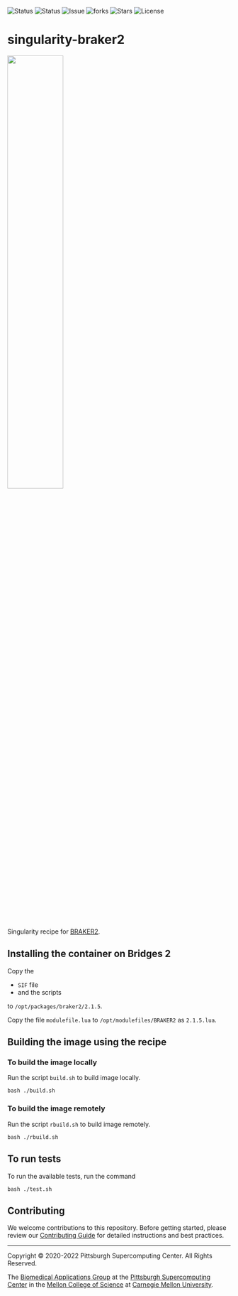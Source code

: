 ![Status](https://github.com/pscedu/singularity-braker2/actions/workflows/main.yml/badge.svg)
![Status](https://github.com/pscedu/singularity-braker2/actions/workflows/pretty.yml/badge.svg)
![Issue](https://img.shields.io/github/issues/pscedu/singularity-braker2)
![forks](https://img.shields.io/github/forks/pscedu/singularity-braker2)
![Stars](https://img.shields.io/github/stars/pscedu/singularity-braker2)
![License](https://img.shields.io/github/license/pscedu/singularity-braker2)

# singularity-braker2
<img src="https://www.biorxiv.org/content/biorxiv/early/2020/08/11/2020.08.10.245134/F1.large.jpg" width="50%" />

Singularity recipe for [BRAKER2](https://github.com/Gaius-Augustus/BRAKER).

## Installing the container on Bridges 2
Copy the

* `SIF` file
* and the scripts

to `/opt/packages/braker2/2.1.5`.

Copy the file `modulefile.lua` to `/opt/modulefiles/BRAKER2` as `2.1.5.lua`.

## Building the image using the recipe
### To build the image locally
Run the script `build.sh` to build image locally.

```
bash ./build.sh
```

### To build the image remotely
Run the script `rbuild.sh` to build image remotely.

```
bash ./rbuild.sh
```

## To run tests
To run the available tests, run the command

```
bash ./test.sh
```
## Contributing
We welcome contributions to this repository. Before getting started, please review our [Contributing Guide](https://raw.githubusercontent.com/pscedu/singularity-report/refs/heads/main/CONTRIBUTING.md) for detailed instructions and best practices.

---
Copyright © 2020-2022 Pittsburgh Supercomputing Center. All Rights Reserved.

The [Biomedical Applications Group](https://www.psc.edu/biomedical-applications/) at the [Pittsburgh Supercomputing
Center](http://www.psc.edu) in the [Mellon College of Science](https://www.cmu.edu/mcs/) at [Carnegie Mellon University](http://www.cmu.edu).
